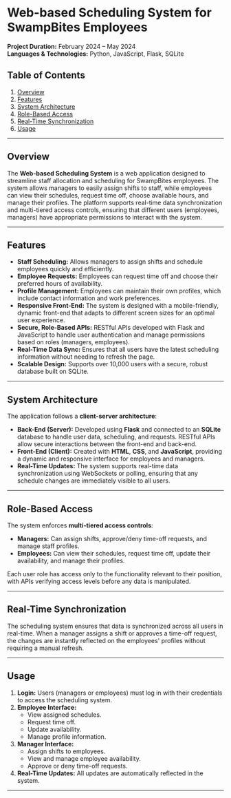 # Web-based Scheduling System for SwampBites Employees

**Project Duration:** February 2024 – May 2024  
**Languages & Technologies:** Python, JavaScript, Flask, SQLite

## Table of Contents
1. [Overview](#overview)
2. [Features](#features)
3. [System Architecture](#system-architecture)
4. [Role-Based Access](#role-based-access)
5. [Real-Time Synchronization](#real-time-synchronization)
6. [Usage](#usage)

---

## Overview
The **Web-based Scheduling System** is a web application designed to streamline staff allocation and scheduling for SwampBites employees. The system allows managers to easily assign shifts to staff, while employees can view their schedules, request time off, choose available hours, and manage their profiles. The platform supports real-time data synchronization and multi-tiered access controls, ensuring that different users (employees, managers) have appropriate permissions to interact with the system.

---

## Features
- **Staff Scheduling:** Allows managers to assign shifts and schedule employees quickly and efficiently.
- **Employee Requests:** Employees can request time off and choose their preferred hours of availability.
- **Profile Management:** Employees can maintain their own profiles, which include contact information and work preferences.
- **Responsive Front-End:** The system is designed with a mobile-friendly, dynamic front-end that adapts to different screen sizes for an optimal user experience.
- **Secure, Role-Based APIs:** RESTful APIs developed with Flask and JavaScript to handle user authentication and manage permissions based on roles (managers, employees).
- **Real-Time Data Sync:** Ensures that all users have the latest scheduling information without needing to refresh the page.
- **Scalable Design:** Supports over 10,000 users with a secure, robust database built on SQLite.

---

## System Architecture
The application follows a **client-server architecture**:

- **Back-End (Server):** Developed using **Flask** and connected to an **SQLite** database to handle user data, scheduling, and requests. RESTful APIs allow secure interactions between the front-end and back-end.
- **Front-End (Client):** Created with **HTML**, **CSS**, and **JavaScript**, providing a dynamic and responsive interface for employees and managers. 
- **Real-Time Updates:** The system supports real-time data synchronization using WebSockets or polling, ensuring that any schedule changes are immediately visible to all users.

---

## Role-Based Access
The system enforces **multi-tiered access controls**:
- **Managers:** Can assign shifts, approve/deny time-off requests, and manage staff profiles.
- **Employees:** Can view their schedules, request time off, update their availability, and manage their profiles.

Each user role has access only to the functionality relevant to their position, with APIs verifying access levels before any data is manipulated.

---

## Real-Time Synchronization
The scheduling system ensures that data is synchronized across all users in real-time. When a manager assigns a shift or approves a time-off request, the changes are instantly reflected on the employees' profiles without requiring a manual refresh.

---

## Usage
1. **Login:** Users (managers or employees) must log in with their credentials to access the scheduling system.
2. **Employee Interface:**
   - View assigned schedules.
   - Request time off.
   - Update availability.
   - Manage profile information.
3. **Manager Interface:**
   - Assign shifts to employees.
   - View and manage employee availability.
   - Approve or deny time-off requests.
4. **Real-Time Updates:** All updates are automatically reflected in the system.

---
